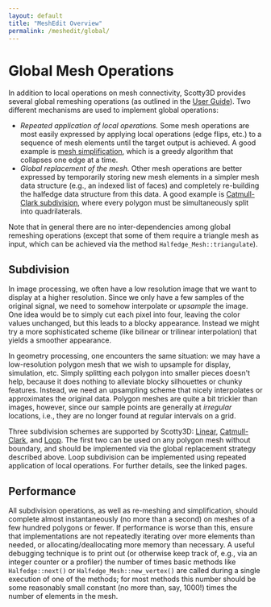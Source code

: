 ```yaml
---
layout: default
title: "MeshEdit Overview"
permalink: /meshedit/global/
---
```


# Global Mesh Operations

In addition to local operations on mesh connectivity, Scotty3D provides several global remeshing operations (as outlined in the [User Guide](/Scotty3D/guide/model)). Two different mechanisms are used to implement global operations:

*   _Repeated application of local operations._ Some mesh operations are most easily expressed by applying local operations (edge flips, etc.) to a sequence of mesh elements until the target output is achieved. A good example is [mesh simplification](simplify), which is a greedy algorithm that collapses one edge at a time.
*   _Global replacement of the mesh._ Other mesh operations are better expressed by temporarily storing new mesh elements in a simpler mesh data structure (e.g., an indexed list of faces) and completely re-building the halfedge data structure from this data. A good example is [Catmull-Clark subdivision](catmull), where every polygon must be simultaneously split into quadrilaterals.

Note that in general there are no inter-dependencies among global remeshing operations (except that some of them require a triangle mesh as input, which can be achieved via the method `Halfedge_Mesh::triangulate`).

## Subdivision

In image processing, we often have a low resolution image that we want to display at a higher resolution. Since we only have a few samples of the original signal, we need to somehow interpolate or _upsample_ the image. One idea would be to simply cut each pixel into four, leaving the color values unchanged, but this leads to a blocky appearance. Instead we might try a more sophisticated scheme (like bilinear or trilinear interpolation) that yields a smoother appearance.

In geometry processing, one encounters the same situation: we may have a low-resolution polygon mesh that we wish to upsample for display, simulation, etc. Simply splitting each polygon into smaller pieces doesn't help, because it does nothing to alleviate blocky silhouettes or chunky features. Instead, we need an upsampling scheme that nicely interpolates or approximates the original data. Polygon meshes are quite a bit trickier than images, however, since our sample points are generally at _irregular_ locations, i.e., they are no longer found at regular intervals on a grid.

Three subdivision schemes are supported by Scotty3D: [Linear](linear), [Catmull-Clark](catmull), and [Loop](loop). The first two can be used on any polygon mesh without boundary, and should be implemented via the global replacement strategy described above. Loop subdivision can be implemented using repeated application of local operations. For further details, see the linked pages.

## Performance

All subdivision operations, as well as re-meshing and simplification, should complete almost instantaneously (no more than a second) on meshes of a few hundred polygons or fewer. If performance is worse than this, ensure that implementations are not repeatedly iterating over more elements than needed, or allocating/deallocating more memory than necessary. A useful debugging technique is to print out (or otherwise keep track of, e.g., via an integer counter or a profiler) the number of times basic methods like `Halfedge::next()` or `Halfedge_Mesh::new_vertex()` are called during a single execution of one of the methods; for most methods this number should be some reasonably small constant (no more than, say, 1000!) times the number of elements in the mesh.